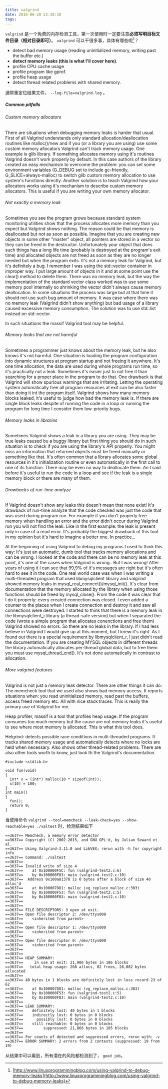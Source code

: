 ```yaml
---
title: valgrind
date: 2016-06-20 22:38:38
tags:
---
```


`valgrind` 是一个免费的内存检测工具，第一次使用时一定要注意**必须写明目标文件目录（相对目录即可）**。 `valgrind` 可以干很多事，具体有哪些呢[^functions]？

<!-- more -->
- detect bad memory usage (reading uninitialized memory, writing past the buffer etc.)
- **detect memory leaks (this is what I'll cover here)**.
- profile CPU cache usage
- profile program like gprof.
- profile heap usage
- detect thread related problems with shared memory.

通常重定位结果文件， `--log-file=valgrind.log` 。

##### Common pitfalls

###### Custom memory allocators


There are situations when debugging memory leaks is harder that usual. First of all Valgrind understands only standard allocation/deallocation routines like malloc()/new and if you (or a library you are using) use some custom memory allocators Valgrind can't track memory usage. One example is glib library. If something allocates memory using it's routines Valgrind doesn't work properly by default. In this case authors of the library created an easy mechanism to overcome the problem: you can set some environment variables (G_DEBUG set to include gc-friendly, G_SLICE=always-malloc) to switch glib custom memory allocation to use system's functions directly. Another solution is to teach Valgrind how your allocators works using it's mechanism to describe custom memory allocators. This is useful if you are writing your own memory allocator.

###### Not exactly a memory leak


Sometimes you see the program grows because standard system monitoring utilities show that the process allocates more memory than you expect but Valgrind shows nothing. The reason could be that memory is deallocated but not as soon as possible. Imagine that you are creating new objects in some other "master" object, all pointers are stored in a vector so they can be freed in the destructor. Unfortunately your object that does such things has a long life time (probably is destroyed at the program's exit time) and allocated objects are not freed as soon as they are no longer needed but when the program exits. It's not a memory leak for Valgrind, but it's definitely a bug.
I remember I was using the std::vector container in improper way. I put large amount of objects in it and at some point use the clear() method to delete them. There was no memory leak, but the way the implementation of the standard vector class worked was to use some memory pool internally so shrinking the vector didn't always cause memory deallocation. In some situations the process was large but at that time it should not use such bug amount of memory. It was case where there was no memory leak (Valgrind didn't show anything) but bad usage of a library caused excessive memory consumption. The solution was to use std::list instead on std::vector.

In such situations the massif Valgrind tool may be helpful.

###### Memory leaks that are not harmful


Sometimes a programmer just knows about the memory leak, but he also knows it's not harmful. One situation is loading the program configuration into dynamic structures at program startup and not freeing it anywhere. It's one time allocation, the data are used during whole programs run time, so it's practically not a leak. Sometimes it's easier just to not free it than searching for a proper place in the program to do that. One drawback is that Valgrind will show spurious warnings that are irritating. Letting the operating system automatically free all program resources at exit can be also faster than doing it int the program itself.
Valgrind shows how many memory blocks leaked, it's useful to judge how bad the memory leak is. If there are single block leaks despite of running the code in a loop or running the program for long time I consider them low-priority bugs.

###### Memory leaks in libraries


Sometimes Valgrind shows a leak in a library you are using. They may be true leaks caused bu a buggy library but first thing you should do in such situation is to check if you are using the library's API properly. You might miss an information that returned objects must be freed manually or something like that.
It's often common that a library allocates some global resources in it's initialization routine or even automatically in the first call to one of its function. There may be even no way to deallocate them. An I said before it's useful to run the code in a loop and see if the leak is a single memory block or there are many of them.

###### Drawbacks of run-time analyze


If Valgrind doesn't show any leaks this doesn't mean that none exist! It's drawback of run-time analyze that the code checked was just the code that was used during program run. For example if you don't properly free memory when handling an error and the error didn't occur during Valgrind run you will not find the leak. Like in the first example: the leak is present only in case of a read error. It's probably the biggest drawback of this tool in my opinion but it's hard to imagine a better one.
In practice...


At the beginning of using Valgrind to debug my programs I used to think this way: It's just an automatic, dumb tool that tracks memory allocations and can be wrong. I looked at the code and there can be no memory leak at this point, it's one of the cases when Valgrind is wrong.. But I was wrong! After years of using it I can see that 99,9% of it's messages are right but it's often hard to see it in the code.
One real world case was when I was writing a multi-threaded program that used libmysqlclient library and valgrind showed memory leaks in mysql_real_connect()/mysql_init(). It's clear from documentation that the memory allocated by the library when using those functions should be freed by mysql_close(). From the code it was clear that I do it properly: every created connection was closed. I even added a counter to the places when I create connection and destroy it and saw all connections were destroyed. I started to think that there is a memory leak in the libmysqlclient_r library (a thread-safe version) but when I separated the code (wrote a simple program that allocates conenctions and free them) Valgrind showed no errors. So there are no leaks in the library. If I had less believe in Valgrind I would give up at this moment, but I knew it's right. As I found out there is a special requirement by libmysqlclient_r, I just didn't read the documentation. If you are creating MYSQL objects in different threads the library automatically allocates per-thread global data, but to free them you must use mysql_thread_end(). It's not done automatically in contrast to allocation.

###### More valgrind features

Valgrind is not just a memory leak detector. There are other things it can do:
The memcheck tool that we used also shows bad memory access. It reports situations when: you read uninitialized memory, read past the buffers, access freed memory etc. All with nice stack traces. This is really the primary use of Valgrind for me.

Heap profiler, massif is a tool that profiles heap usage. If the program consumes too much memory but the cause are not memory leaks it's useful to see where most memory is allocated. This is what this tool does.

Helgrind: detects possible race conditions in multi-threaded programs. It tracks shared memory usage and automatically detects where no locks are held when necessary. Also shows other thread-related problems.
There are also other tools worth to know, just look th the Valgrind's documentation.

    #include <stdlib.h>

    void fun(void)
    {
      int* x = (int*) malloc(10 * sizeof(int));
      x[10] = 100;
    }
    int main()
    {
      fun();
      return 0;
    }


当使用命令 `valgrind --tool=memcheck --leak-check=yes --show-reachable=yes ./valtest` 时，检测结果如下

    ==3637== Memcheck, a memory error detector
    ==3637== Copyright (C) 2002-2015, and GNU GPL'd, by Julian Seward et al.
    ==3637== Using Valgrind-3.11.0 and LibVEX; rerun with -h for copyright info
    ==3637== Command: ./valtest
    ==3637==
    ==3637== Invalid write of size 4
    ==3637==    at 0x100000F5C: fun (valgrind-test2.c:6)
    ==3637==    by 0x100000F83: main (valgrind-test2.c:10)
    ==3637==  Address 0x100a81378 is 0 bytes after a block of size 40 alloc'd
    ==3637==    at 0x100007D81: malloc (vg_replace_malloc.c:303)
    ==3637==    by 0x100000F53: fun (valgrind-test2.c:5)
    ==3637==    by 0x100000F83: main (valgrind-test2.c:10)
    ==3637==
    ==3637==
    ==3637== FILE DESCRIPTORS: 3 open at exit.
    ==3637== Open file descriptor 2: /dev/ttys000
    ==3637==    <inherited from parent>
    ==3637==
    ==3637== Open file descriptor 1: /dev/ttys000
    ==3637==    <inherited from parent>
    ==3637==
    ==3637== Open file descriptor 0: /dev/ttys000
    ==3637==    <inherited from parent>
    ==3637==
    ==3637==
    ==3637== HEAP SUMMARY:
    ==3637==     in use at exit: 21,906 bytes in 186 blocks
    ==3637==   total heap usage: 268 allocs, 82 frees, 28,082 bytes allocated
    ==3637==
    ==3637== 40 bytes in 1 blocks are definitely lost in loss record 23 of 62
    ==3637==    at 0x100007D81: malloc (vg_replace_malloc.c:303)
    ==3637==    by 0x100000F53: fun (valgrind-test2.c:5)
    ==3637==    by 0x100000F83: main (valgrind-test2.c:10)
    ==3637==
    ==3637== LEAK SUMMARY:
    ==3637==    definitely lost: 40 bytes in 1 blocks
    ==3637==    indirectly lost: 0 bytes in 0 blocks
    ==3637==      possibly lost: 0 bytes in 0 blocks
    ==3637==    still reachable: 0 bytes in 0 blocks
    ==3637==         suppressed: 21,866 bytes in 185 blocks
    ==3637==
    ==3637== For counts of detected and suppressed errors, rerun with: -v
    ==3637== ERROR SUMMARY: 2 errors from 2 contexts (suppressed: 19 from 19)

从结果中可以看到，所有潜在的风险都检测到了， `good job`。

[^functions]:[http://www.linuxprogrammingblog.com/using-valgrind-to-debug-memory-leaks](http://www.linuxprogrammingblog.com/using-valgrind-to-debug-memory-leaks)
